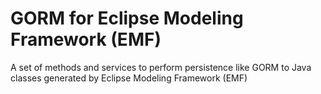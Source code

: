 # GORM for Eclipse Modeling Framework (EMF)
A set of methods and services to perform persistence like GORM to Java classes generated by Eclipse Modeling Framework (EMF)
